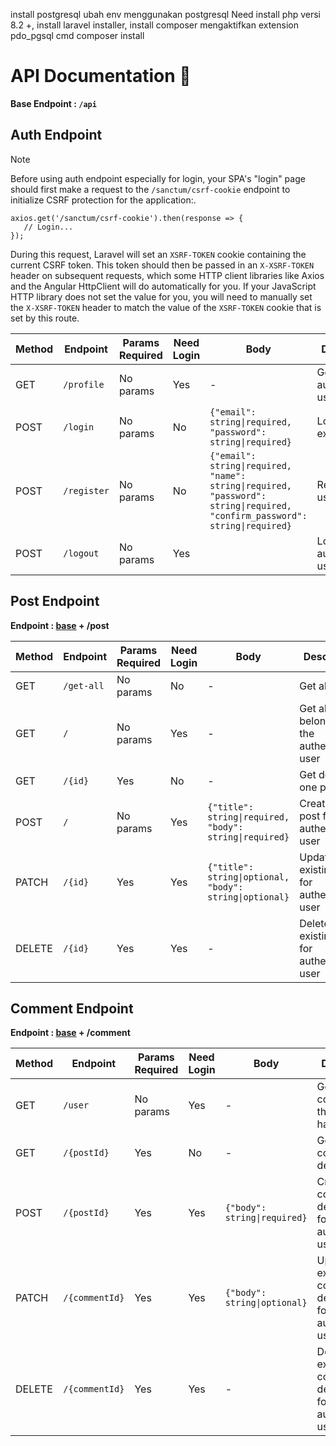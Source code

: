install postgresql
ubah env menggunakan postgresql
Need install php versi 8.2 +, install laravel installer, install composer
mengaktifkan extension pdo_pgsql
cmd composer install

# API Documentation 📝

**Base Endpoint : `/api`**

## Auth Endpoint

> [!NOTE]
> Before using auth endpoint especially for login, your SPA's "login" page should first make a request to the `/sanctum/csrf-cookie` endpoint to initialize CSRF protection for the application:.
>
> ```
> axios.get('/sanctum/csrf-cookie').then(response => {
>    // Login...
> });
> ```
>
> During this request, Laravel will set an `XSRF-TOKEN` cookie containing the current CSRF token. This token should then be passed in an `X-XSRF-TOKEN` header on subsequent requests, which some HTTP client libraries like Axios and the Angular HttpClient will do automatically for you. If your JavaScript HTTP library does not set the value for you, you will need to manually set the `X-XSRF-TOKEN` header to match the value of the `XSRF-TOKEN` cookie that is set by this route.

| Method | Endpoint    | Params Required | Need Login | Body                                                                                                                        | Description                    |
| ------ | ----------- | --------------- | ---------- | --------------------------------------------------------------------------------------------------------------------------- | ------------------------------ |
| GET    | `/profile`  | No params       | Yes        | -                                                                                                                           | Get profile authenticated user |
| POST   | `/login`    | No params       | No         | `{"email": string\|required, "password": string\|required}`                                                                 | Login existing user            |
| POST   | `/register` | No params       | No         | `{"email": string\|required, "name": string\|required, "password": string\|required, "confirm_password": string\|required}` | Registration user              |
| POST   | `/logout`   | No params       | Yes        |                                                                                                                             | Logout authenticated user      |

## Post Endpoint

**Endpoint : [base](#api-documentation-) + /post**

| Method | Endpoint   | Params Required | Need Login | Body                                                    | Description                                       |
| ------ | ---------- | --------------- | ---------- | ------------------------------------------------------- | ------------------------------------------------- |
| GET    | `/get-all` | No params       | No         | -                                                       | Get all posts                                     |
| GET    | `/`        | No params       | Yes        | -                                                       | Get all posts belonging to the authenticated user |
| GET    | `/{id}`    | Yes             | No         | -                                                       | Get detail one post                               |
| POST   | `/`        | No params       | Yes        | `{"title": string\|required, "body": string\|required}` | Create a new post for authenticated user          |
| PATCH  | `/{id}`    | Yes             | Yes        | `{"title": string\|optional, "body": string\|optional}` | Update a existing post for authenticated user     |
| DELETE | `/{id}`    | Yes             | Yes        | -                                                       | Delete a existing post for authenticated user     |

## Comment Endpoint

**Endpoint : [base](#api-documentation-) + /comment**

| Method | Endpoint       | Params Required | Need Login | Body                         | Description                                                     |
| ------ | -------------- | --------------- | ---------- | ---------------------------- | --------------------------------------------------------------- |
| GET    | `/user`        | No params       | Yes        | -                            | Get all comments that user have                                 |
| GET    | `/{postId}`    | Yes             | No         | -                            | Get all comments on detail post                                 |
| POST   | `/{postId}`    | Yes             | Yes        | `{"body": string\|required}` | Create a new comment on detail post for authenticated user      |
| PATCH  | `/{commentId}` | Yes             | Yes        | `{"body": string\|optional}` | Update a existing comment on detail post for authenticated user |
| DELETE | `/{commentId}` | Yes             | Yes        | -                            | Delete a existing comment on detail post for authenticated user |
